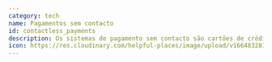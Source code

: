 ```yaml
---
category: tech
name: Pagamentos sem contacto
id: contactless_payments
description: Os sistemas de pagamento sem contacto são cartões de crédito e cartões de débito, porta-chaves, cartões inteligentes ou outros dispositivos, incluindo smartphones e outros dispositivos móveis, que utilizam a identificação por radiofrequência (RFID) ou a comunicação de campo próximo (NFC) para efetuar pagamentos seguros.
icon: https://res.cloudinary.com/helpful-places/image/upload/v1664832811/dtpr-icons/tech/yellow/wave_fy4pn8.svg
---
```

